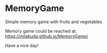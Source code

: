 # MemoryGame
Simple memory game with fruits and vegetables


Memory game could be reached at:
https://milabuda.github.io/MemoryGame/

Have a nice day!